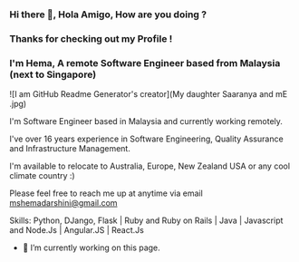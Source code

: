 ### Hi there 👋, Hola Amigo, How are you doing ?
### Thanks for checking out my Profile !
### I'm Hema, A remote Software Engineer based from Malaysia (next to Singapore)
![I am GitHub Readme Generator's creator](My daughter Saaranya and mE .jpg)

I'm Software Engineer based in Malaysia and currently working remotely. 

I've over 16 years experience in Software Engineering, Quality Assurance and Infrastructure Management. 

I'm available to relocate to Australia, Europe, New Zealand USA or any cool climate country :)

Please feel free to reach me up at anytime via email mshemadarshini@gmail.com 


Skills: Python, DJango, Flask  | Ruby and Ruby on Rails | Java | Javascript and Node.Js | Angular.JS | React.Js 

- 🔭 I’m currently working on this page. 





